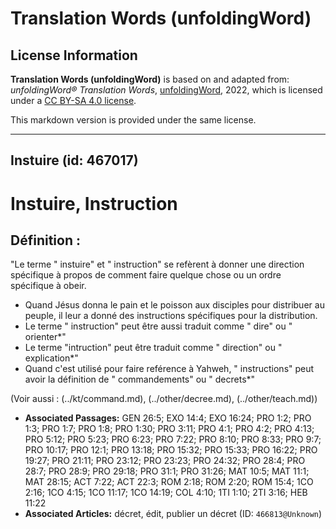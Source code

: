 # Translation Words (unfoldingWord)

## License Information

**Translation Words (unfoldingWord)** is based on and adapted from: _unfoldingWord® Translation Words_, [unfoldingWord](https://unfoldingword.org/utw), 2022, which is licensed under a [CC BY-SA 4.0 license](https://creativecommons.org/licenses/by-sa/4.0/legalcode.en).

This markdown version is provided under the same license.



--------------------------------

## Instuire (id: 467017)

Instuire, Instruction
=====================

Définition :
------------

"Le terme " instuire" et " instruction" se refèrent à donner une direction spécifique à propos de comment faire quelque chose ou un ordre spécifique à obeir.

* Quand Jésus donna le pain et le poisson aux disciples pour distribuer au peuple, il leur a donné des instructions spécifiques pour la distribution.
* Le terme " instruction" peut être aussi traduit comme " dire" ou " orienter\*"
* Le terme "intruction" peut être traduit comme " direction" ou " explication\*"
* Quand c'est utilisé pour faire reférence à Yahweh, " instructions" peut avoir la définition de " commandements" ou " decrets\*"

(Voir aussi : (../kt/command.md), (../other/decree.md), (../other/teach.md))

* **Associated Passages:** GEN 26:5; EXO 14:4; EXO 16:24; PRO 1:2; PRO 1:3; PRO 1:7; PRO 1:8; PRO 1:30; PRO 3:11; PRO 4:1; PRO 4:2; PRO 4:13; PRO 5:12; PRO 5:23; PRO 6:23; PRO 7:22; PRO 8:10; PRO 8:33; PRO 9:7; PRO 10:17; PRO 12:1; PRO 13:18; PRO 15:32; PRO 15:33; PRO 16:22; PRO 19:27; PRO 21:11; PRO 23:12; PRO 23:23; PRO 24:32; PRO 28:4; PRO 28:7; PRO 28:9; PRO 29:18; PRO 31:1; PRO 31:26; MAT 10:5; MAT 11:1; MAT 28:15; ACT 7:22; ACT 22:3; ROM 2:18; ROM 2:20; ROM 15:4; 1CO 2:16; 1CO 4:15; 1CO 11:17; 1CO 14:19; COL 4:10; 1TI 1:10; 2TI 3:16; HEB 11:22
* **Associated Articles:** décret, édit, publier un décret (ID: `466813@Unknown`)

